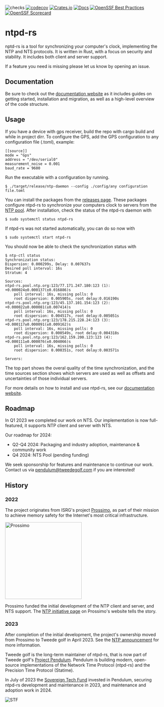 ![checks](https://github.com/pendulum-project/ntpd-rs/actions/workflows/checks.yaml/badge.svg?branch=main)
[![codecov](https://codecov.io/gh/pendulum-project/ntpd-rs/branch/main/graph/badge.svg?token=WES1JIYUJH)](https://codecov.io/gh/pendulum-project/ntpd-rs)
[![Crates.io](https://img.shields.io/crates/v/ntpd.svg)](https://crates.io/crates/ntpd)
[![Docs](https://img.shields.io/badge/ntpd--rs-blue?label=docs)](https://docs.ntpd-rs.pendulum-project.org/)
[![OpenSSF Best Practices](https://www.bestpractices.dev/projects/8054/badge)](https://www.bestpractices.dev/projects/8054)
[![OpenSSF Scorecard](https://api.securityscorecards.dev/projects/github.com/pendulum-project/ntpd-rs/badge)](https://securityscorecards.dev/viewer/?uri=github.com/pendulum-project/ntpd-rs)

# ntpd-rs

nptd-rs is a tool for synchronizing your computer's clock, implementing the NTP and NTS protocols. It is written in Rust, with a focus on security and stability. It includes both client and server support.

If a feature you need is missing please let us know by opening an issue.

## Documentation

Be sure to check out the [documentation website] as it includes guides on getting started, installation and migration, as well as a high-level overview of the code structure.

## Usage

If you have a device with gps receiver, build the repo with cargo build and while in project dirr. To configure the GPS, add the GPS configuration to any configuration file (.toml), example:

```
[[source]]
mode = "Gps"
address = "/dev/serial0"
measurement_noise = 0.001
baud_rate = 9600
```

Run the executable with a configuration by running. 

```console
$ ./target/release/ntp-daemon --config ./config/any configuration file.toml
```

You can install the packages from the [releases page]. These packages configure ntpd-rs to synchronize your computers clock to servers from the [NTP pool]. After installation, check the status of the ntpd-rs daemon with

```console
$ sudo systemctl status ntpd-rs
```

If ntpd-rs was not started automatically, you can do so now with

```console
$ sudo systemctl start ntpd-rs
```

You should now be able to check the synchronization status with

```console
$ ntp-ctl status
Synchronization status:
Dispersion: 0.000299s, Delay: 0.007637s
Desired poll interval: 16s
Stratum: 4

Sources:
ntpd-rs.pool.ntp.org:123/77.171.247.180:123 (1): +0.000024±0.000137(±0.016886)s
    poll interval: 16s, missing polls: 0
    root dispersion: 0.005905s, root delay:0.016190s
ntpd-rs.pool.ntp.org:123/45.137.101.154:123 (2): +0.000022±0.000081(±0.007414)s
    poll interval: 16s, missing polls: 0
    root dispersion: 0.004517s, root delay:0.005051s
ntpd-rs.pool.ntp.org:123/178.215.228.24:123 (3): +0.000117±0.000091(±0.009162)s
    poll interval: 16s, missing polls: 0
    root dispersion: 0.000549s, root delay:0.004318s
ntpd-rs.pool.ntp.org:123/162.159.200.123:123 (4): +0.000111±0.000076(±0.004066)s
    poll interval: 16s, missing polls: 0
    root dispersion: 0.000351s, root delay:0.003571s

Servers:
```
The top part shows the overal quality of the time synchronization, and the time sources section shows which servers are used as well as offsets and uncertainties of those individual servers.

For more details on how to install and use ntpd-rs, see our [documentation website].

## Roadmap

In Q1 2023 we completed our work on NTS. Our implementation is now
full-featured, it supports NTP client and server with NTS.

Our roadmap for 2024:

* Q2-Q4 2024: Packaging and industry adoption, maintenance & community work
* Q4 2024: NTS Pool (pending funding)

We seek sponsorship for features and maintenance to continue our work. Contact
us via pendulum@tweedegolf.com if you are interested!

## History

### 2022

The project originates from ISRG's project [Prossimo], as part of their mission
to achieve memory safety for the Internet's most critical infrastructure.

<img alt="Prossimo" src="https://www.memorysafety.org/images/Prossimo%20Brand%20Assets/Prossimo%20Horizontal%20Full%20Color.svg" width="250px"/>

Prossimo funded the initial development of the NTP client and server, and NTS
support. The [NTP initiative page] on Prossimo's website tells the story.

### 2023

After completion of the initial development, the project's ownership moved from
Prossimo to Tweede golf in April 2023. See the [NTP announcement] for more
information.

Tweede golf is the long-term maintainer of ntpd-rs, that is now part of Tweede
golf's [Project Pendulum]. Pendulum is building modern, open-source
implementations of the Network Time Protocol (ntpd-rs) and the Precision Time Protocol (Statime).

In July of 2023 the [Sovereign Tech Fund] invested in Pendulum, securing ntpd-rs development and maintenance in 2023, and maintenance and adoption work in 2024.

![STF](https://tweedegolf.nl/images/logo-stf-blank.png)

[releases page]: https://github.com/pendulum-project/ntpd-rs/releases
[NTP pool]: https://www.ntppool.org
[documentation website]: https://docs.ntpd-rs.pendulum-project.org/
[Prossimo]: https://www.memorysafety.org
[NTP initiative page]: https://www.memorysafety.org/initiative/ntp
[NTP announcement]: https://www.memorysafety.org/blog/ntp-and-nts-have-arrived/
[Project Pendulum]: https://github.com/pendulum-project
[Sovereign Tech Fund]: https://sovereigntechfund.de/en/

